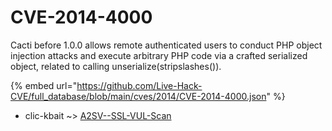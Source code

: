 # CVE-2014-4000

Cacti before 1.0.0 allows remote authenticated users to conduct PHP object injection attacks and execute arbitrary PHP code via a crafted serialized object, related to calling unserialize(stripslashes()).

{% embed url="https://github.com/Live-Hack-CVE/full_database/blob/main/cves/2014/CVE-2014-4000.json" %}


* clic-kbait ~> [A2SV--SSL-VUL-Scan](https://www.alice-snow.ru/2014/database/cve-2014-4000/a2sv--ssl-vul-scan-clic-kbait)